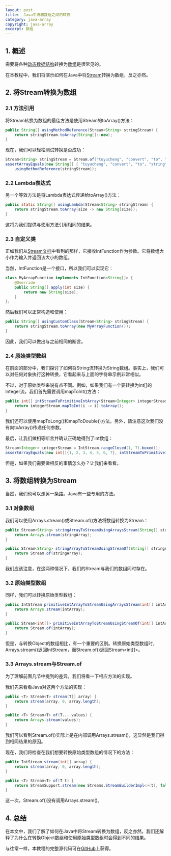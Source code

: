 ```yaml
---
layout: post
title:  Java中流和数组之间的转换
category: java-array
copyright: java-array
excerpt: 数组
---
```


## 1. 概述

需要将各种[动态数据结构](https://www.baeldung.com/convert-array-to-list-and-list-to-array)转换为[数组](https://www.baeldung.com/convert-array-to-set-and-set-to-array)是很常见的。

在本教程中，我们将演示如何在Java中将[Stream](https://www.baeldung.com/java-8-streams-introduction)转换为数组，反之亦然。

## 2. 将Stream转换为数组

### 2.1 方法引用

将Stream转换为数组的最佳方法是使用Stream的toArray()方法：

```java
public String[] usingMethodReference(Stream<String> stringStream) {
    return stringStream.toArray(String[]::new);
}
```

现在，我们可以轻松测试转换是否成功：

```java
Stream<String> stringStream = Stream.of("tuyucheng", "convert", "to", "string", "array");
assertArrayEquals(new String[] { "tuyucheng", "convert", "to", "string", "array" },
    usingMethodReference(stringStream));
```

### 2.2 Lambda表达式

另一个等效方法是将Lambda表达式传递给toArray()方法：

```java
public static String[] usingLambda(Stream<String> stringStream) {
    return stringStream.toArray(size -> new String[size]);
}
```

这将为我们提供与使用方法引用相同的结果。

### 2.3 自定义类

正如我们从[Stream文档](https://docs.oracle.com/en/java/javase/11/docs/api/java.base/java/util/stream/Stream.html#toArray(java.util.function.IntFunction))中看到的那样，它接收IntFunction作为参数。它将数组大小作为输入并返回该大小的数组。

当然，IntFunction是一个接口，所以我们可以实现它：

```java
class MyArrayFunction implements IntFunction<String[]> {
    @Override
    public String[] apply(int size) {
        return new String[size];
    }
};
```

然后我们可以正常构造和使用：

```java
public String[] usingCustomClass(Stream<String> stringStream) {
    return stringStream.toArray(new MyArrayFunction());
}
```

因此，我们可以做出与之前相同的断言。

### 2.4 原始类型数组

在前面的部分中，我们探讨了如何将String流转换为String数组。事实上，我们可以对任何对象执行这种转换，它看起来与上面的字符串示例非常相似。

不过，对于原始类型来说有点不同。例如，如果我们有一个要转换为int[]的Integer流，我们首先需要调用mapToInt()方法：

```java
public int[] intStreamToPrimitiveIntArray(Stream<Integer> integerStream) {
    return integerStream.mapToInt(i -> i).toArray();
}
```

我们还可以使用mapToLong()和mapToDouble()方法。另外，请注意这次我们没有向toArray()传递任何参数。

最后，让我们做相等断言并确认正确地得到了int数组：

```java
Stream<Integer> integerStream = IntStream.rangeClosed(1, 7).boxed();
assertArrayEquals(new int[]{1, 2, 3, 4, 5, 6, 7}, intStreamToPrimitiveIntArray(integerStream));
```

但是，如果我们需要做相反的事情怎么办？让我们来看看。

## 3. 将数组转换为Stream

当然，我们也可以走另一条路。Java有一些专用的方法。

### 3.1 对象数组

我们可以使用Arrays.stream()或Stream.of()方法将数组转换为Stream：

```java
public Stream<String> stringArrayToStreamUsingArraysStream(String[] stringArray) {
    return Arrays.stream(stringArray);
}

public Stream<String> stringArrayToStreamUsingStreamOf(String[] stringArray) {
    return Stream.of(stringArray);
}
```

我们应该注意，在这两种情况下，我们的Stream与我们的数组同时存在。

### 3.2 原始类型数组

同样，我们可以转换原始类型数组：

```java
public IntStream primitiveIntArrayToStreamUsingArraysStream(int[] intArray) {
    return Arrays.stream(intArray);
}

public Stream<int[]> primitiveIntArrayToStreamUsingStreamOf(int[] intArray) {
    return Stream.of(intArray);
}
```

但是，与转换Object的数组相比，有一个重要的区别。转换原始类型数组时，Arrays.stream()返回IntStream，而Stream.of()返回Stream<int[]\>。

### 3.3 Arrays.stream与Stream.of

为了理解前面几节中提到的差异，我们将看一下相应方法的实现。

我们先来看看Java对这两个方法的实现：

```java
public <T> Stream<T> stream(T[] array) {
    return stream(array, 0, array.length);
}

public <T> Stream<T> of(T... values) {
    return Arrays.stream(values);
}
```

我们可以看到Stream.of()实际上是在内部调用Arrays.stream()，这显然是我们得到相同结果的原因。

现在，我们将检查在我们想要转换原始类型数组的情况下的方法：

```java
public IntStream stream(int[] array) {
    return stream(array, 0, array.length);
}

public <T> Stream<T> of(T t) {
    return StreamSupport.stream(new Streams.StreamBuilderImpl<>(t), false);
}
```

这一次，Stream.of()没有调用Arrays.stream()。

## 4. 总结

在本文中，我们了解了如何在Java中将Stream转换为数组，反之亦然。我们还解释了为什么在转换Object数组和使用原始类型数组时会得到不同的结果。

与往常一样，本教程的完整源代码可在[GitHub](https://github.com/tuyucheng7/taketoday-tutorial4j/tree/master/java-core-modules/java-arrays-convert)上获得。